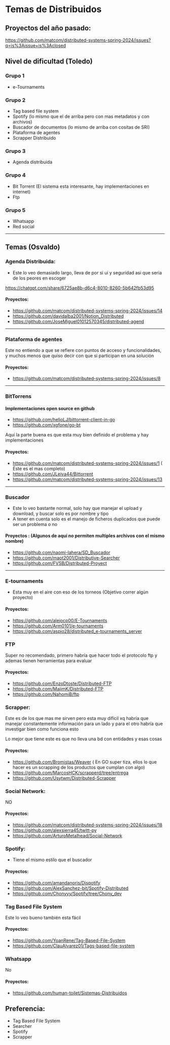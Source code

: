 # Temas de Distribuidos

## Proyectos del año pasado:

https://github.com/matcom/distributed-systems-spring-2024/issues?q=is%3Aissue+is%3Aclosed

## Nivel de dificultad (Toledo)

### Grupo 1

- e-Tournaments

### Grupo 2

- Tag based file system
- Spotify (lo mismo que el de arriba pero con mas metadatos y con archivos)
- Buscador de documentos (lo mismo de arriba con cositas de SRI)
- Plataforma de agentes
- Scrapper Distribuido

### Grupo 3

- Agenda distribuida

### Grupo 4

- Bit Torrent (El sistema esta interesante, hay implementaciones en internet)
- Ftp

### Grupo 5

- Whatsapp
- Red social

---

## Temas (Osvaldo)

### Agenda Distribuida:

- Este lo veo demasiado largo, lleva de por si ui y seguridad asi que seria de los peores en escoger

https://chatgpt.com/share/6725ae8b-d6c4-8010-8260-5b642fb53d95

#### Proyectos:

- https://github.com/matcom/distributed-systems-spring-2024/issues/14
- https://github.com/davidalba2001/Notion_Distributed
- https://github.com/JoseMiguel01012570345/distributed-agend

---

### Plataforma de agentes

Este no entiendo a que se refiere con puntos de acceso y funcionalidades, y muchos menos que quiso decir con que si participan en una solución

#### Proyectos:

- https://github.com/matcom/distributed-systems-spring-2024/issues/8

---

### BitTorrens

#### Implementaciones open source en github

- https://github.com/helioLJ/bittorrent-client-in-go
- https://github.com/xgfone/go-bt

Aquí la parte buena es que esta muy bien definido el problema y hay implementaciones

#### Proyectos:

- https://github.com/matcom/distributed-systems-spring-2024/issues/1 ( Este es el mas completo)
- https://github.com/JLeiva44/Bittorrent
- https://github.com/matcom/distributed-systems-spring-2024/issues/13

---

### Buscador

- Este lo veo bastante normal, solo hay que manejar el upload y download, y buscar solo es por nombre y tipo
- A tener en cuenta solo es el manejo de ficheros duplicados que puede ser un problema o no

#### Proyectos : (Algunos de aquí no permiten multiples archivos con el mismo nombre)

- https://github.com/naomi-lahera/SD_Buscador
- https://github.com/maot2001/Distributive-Searcher
- https://github.com/FVSB/Distributed-Proyect

---

### E-tournaments

- Esta muy en el aire con eso de los torneos (Objetivo correr algún proyecto)

#### Proyectos:

- https://github.com/alejocp00/E-Tournaments
- https://github.com/Arm0101/e-tournaments
- https://github.com/aspio28/distributed_e-tournaments_server

### FTP

Super no recomendado, primero habría que hacer todo el protocolo ftp y ademas tienen herramientas para evaluar

#### Proyectos:

- https://github.com/EnzoDtoste/Distributed-FTP
- https://github.com/MajimK/Distributed-FTP
- https://github.com/NahomiB/ftp

### Scrapper:

Este es de los que mas me sirven pero esta muy difícil xq habría que manejar constantemente información para un lado y para el otro habría que investigar bien como funciona esto

Lo mejor que tiene este es que no lleva una bd con entidades y esas cosas

#### Proyectos:

- https://github.com/Bromistas/Weaver ( En GO super tiza, ellos lo que hacer es un scrapping de los productos que cumplan con algo)
- https://github.com/MarcosHCK/scrapperd/tree/entrega
- https://github.com/Usytwm/Distributed-Scrapper

### Social Network:

NO

#### Proyectos:

- https://github.com/matcom/distributed-systems-spring-2024/issues/18
- https://github.com/alexsierra45/twitt-py
- https://github.com/ArturoMetalhead/Social-Network

### Spotify:

- Tiene el mismo estilo que el buscador

#### Proyectos:

- https://github.com/amandanoris/Dispotify
- https://github.com/AlexSanchez-bit/Spotify-Distributed
- https://github.com/Chonyyy/Spotify/tree/Chony_dev

### Tag Based File System

Este lo veo bueno también esta fácil

#### Proyectos:

- https://github.com/YoanRene/Tag-Based-File-System
- https://github.com/ClauAlvarez01/Tags-based-file-system

### Whatsapp

No

#### Proyectos:

- https://github.com/human-toilet/Sistemas-Distribuidos

## Preferencia:

- Tag Based File System
- Searcher
- Spotify
- Scrapper
